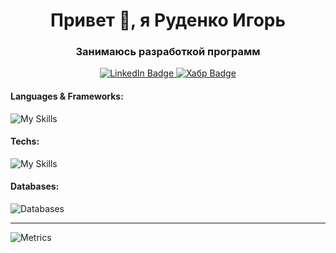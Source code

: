 <h1 align="center">Привет 👋, я Руденко Игорь</h1>
<h3 align="center">Занимаюсь разработкой программ</h3>

<div id="badges" align="center">
  <a href="https://www.linkedin.com/in/igor-rudenko-a59592222/" target="_blank">
    <img src="https://img.shields.io/badge/LinkedIn-blue?style=for-the-badge&logo=linkedin&logoColor=white" alt="LinkedIn Badge"/>
  </a>

  <a href="https://habr.com/ru/users/ig_rudenko/publications/articles/" target="_blank">
    <img src="https://img.shields.io/badge/Хабр-skyblue?style=for-the-badge&logo=habr&logoColor=white" alt="Хабр Badge"/>
  </a>
  
</div>


<h4 align="left">Languages & Frameworks:</h4>

![My Skills](https://skillicons.dev/icons?i=py,go,js,ts,bash,django,flask,fastapi,vue)

<h4 align="left">Techs:</h4>

![My Skills](https://skillicons.dev/icons?i=docker,ansible,nginx,rabbitmq,elasticsearch,jenkins)


<h4 align="left">Databases:</h4>

![Databases](https://skillicons.dev/icons?i=postgres,mysql,redis,mongo)

<hr>

<!--
<a href="https://github.com/ryo-ma/github-profile-trophy"><img src="https://github-profile-trophy.vercel.app/?username=ig-rudenko&no-frame=true&no-bg=true&theme=onedark" alt="ig-rudenko" /></a>
-->

![Metrics](https://metrics.lecoq.io/ig-rudenko?template=classic&languages=1&achievements=1&base=header%2C%20activity%2C%20community%2C%20repositories%2C%20metadata&base.indepth=false&base.hireable=false&base.skip=false&languages=false&languages.ignored=html%2C%20css&languages.limit=8&languages.threshold=0%25&languages.other=false&languages.colors=github&languages.sections=most-used&languages.indepth=false&languages.analysis.timeout=15&languages.analysis.timeout.repositories=7.5&languages.categories=markup%2C%20programming&languages.recent.categories=markup%2C%20programming&languages.recent.load=300&languages.recent.days=14&achievements=false&achievements.threshold=B&achievements.secrets=true&achievements.display=detailed&achievements.limit=0&config.timezone=Europe%2FMoscow)
